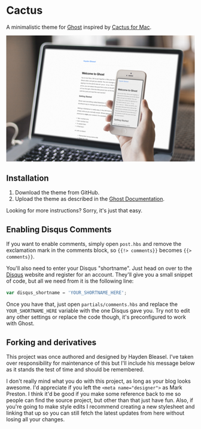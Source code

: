 # Cactus

A minimalistic theme for [Ghost](https://ghost.org/) inspired by [Cactus for Mac](http://cactusformac.com/).

![Cactus](assets/images/mockup.jpg)

## Installation

1. Download the theme from GitHub.
2. Upload the theme as described in the [Ghost Documentation](http://docs.ghost.org/usage/settings/).

Looking for more instructions? Sorry, it's just that easy.

## Enabling Disqus Comments

If you want to enable comments, simply open `post.hbs` and remove the exclamation mark in the comments block, so `{{!> comments}}` becomes `{{> comments}}`.

You'll also need to enter your Disqus "shortname". Just head on over to the [Disqus](http://disqus.com/) website and register for an account. They'll give you a small snippet of code, but all we need from it is the following line:

```js
var disqus_shortname = 'YOUR_SHORTNAME_HERE';
```

Once you have that, just open `partials/comments.hbs` and replace the `YOUR_SHORTNAME_HERE` variable with the one Disqus gave you. Try not to edit any other settings or replace the code though, it's preconfigured to work with Ghost.

## Forking and derivatives

This project was once authored and designed by Hayden Bleasel. I've taken over responsibility for maintenance of this but I'll include his message below as it stands the test of time and should be remembered.

I don't really mind what you do with this project, as long as your blog looks awesome. I'd appreciate if you left the `<meta name="designer">` as Mark Preston. I think it'd be good if you make some reference back to me so people can find the source project, but other than that just have fun. Also, if you're going to make style edits I recommend creating a new stylesheet and linking that up so you can still fetch the latest updates from here without losing all your changes.
